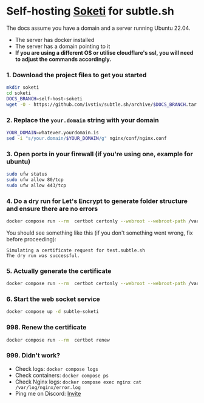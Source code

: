 # Self-hosting [Soketi](https://docs.soketi.app/) for subtle.sh

The docs assume you have a domain and a server running Ubuntu 22.04.
 - The server has docker installed
 - The server has a domain pointing to it
 - **If you are using a different OS or utilise cloudflare's ssl, you will need to adjust the commands accordingly.**


### 1. Download the project files to get you started

```bash
mkdir soketi
cd soketi
DOCS_BRANCH=self-host-soketi
wget -O - https://github.com/ivstiv/subtle.sh/archive/$DOCS_BRANCH.tar.gz | tar -xz --strip=3 "subtle.sh-$DOCS_BRANCH/docs/self-host-soketi"
```

### 2. Replace the `your.domain` string with your domain
```bash
YOUR_DOMAIN=whatever.yourdomain.is
sed -i "s/your.domain/$YOUR_DOMAIN/g" nginx/conf/nginx.conf
```

### 3. Open ports in your firewall (if you're using one, example for ubuntu)
```bash
sudo ufw status
sudo ufw allow 80/tcp
sudo ufw allow 443/tcp
```

### 4. Do a dry run for Let's Encrypt to generate folder structure and ensure there are no errors
```bash
docker compose run --rm  certbot certonly --webroot --webroot-path /var/www/certbot/ --dry-run -d "$YOUR_DOMAIN" --register-unsafely-without-email
```
You should see something like this (if you don't something went wrong, fix before proceeding):
```
Simulating a certificate request for test.subtle.sh
The dry run was successful.
```

### 5. Actually generate the certificate
```bash
docker compose run --rm  certbot certonly --webroot --webroot-path /var/www/certbot/ -d "$YOUR_DOMAIN"
```

### 6. Start the web socket service
```bash
docker compose up -d subtle-soketi
```


### 998. Renew the certificate
```bash
docker compose run --rm  certbot renew
```

### 999. Didn't work?
 - Check logs: `docker compose logs`
 - Check containers: `docker compose ps`
 - Check Nginx logs: `docker compose exec nginx cat /var/log/nginx/error.log`
 - Ping me on Discord: [Invite](to-do)



